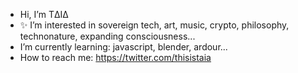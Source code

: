 - Hi, I’m TΔIΔ
- ✨ I’m interested in sovereign tech, art, music, crypto, philosophy, technonature, expanding consciousness...
- I’m currently learning: javascript, blender, ardour...
- How to reach me: https://twitter.com/thisistaia

<!---
thisistaia/thisistaia is a ✨ special ✨ repository because its `README.md` (this file) appears on your GitHub profile.
You can click the Preview link to take a look at your changes.
--->
